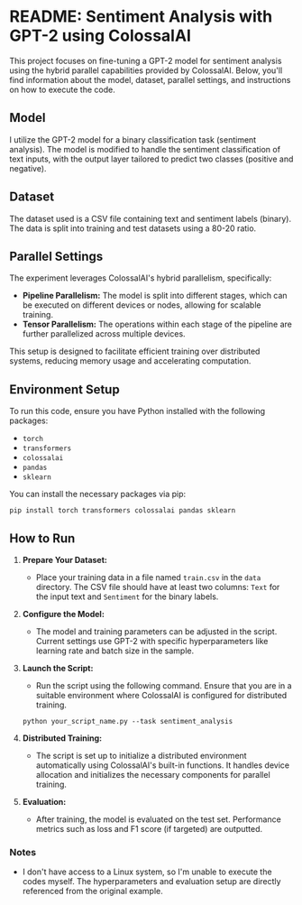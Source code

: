 
# README: Sentiment Analysis with GPT-2 using ColossalAI

This project focuses on fine-tuning a GPT-2 model for sentiment analysis using the hybrid parallel capabilities provided by ColossalAI. Below, you'll find information about the model, dataset, parallel settings, and instructions on how to execute the code.

## Model

I utilize the GPT-2 model for a binary classification task (sentiment analysis). The model is modified to handle the sentiment classification of text inputs, with the output layer tailored to predict two classes (positive and negative).

## Dataset

The dataset used is a CSV file containing text and sentiment labels (binary). The data is split into training and test datasets using a 80-20 ratio.

## Parallel Settings

The experiment leverages ColossalAI's hybrid parallelism, specifically:
- **Pipeline Parallelism:** The model is split into different stages, which can be executed on different devices or nodes, allowing for scalable training.
- **Tensor Parallelism:** The operations within each stage of the pipeline are further parallelized across multiple devices.

This setup is designed to facilitate efficient training over distributed systems, reducing memory usage and accelerating computation.

## Environment Setup

To run this code, ensure you have Python installed with the following packages:
- `torch`
- `transformers`
- `colossalai`
- `pandas`
- `sklearn`

You can install the necessary packages via pip:
```
pip install torch transformers colossalai pandas sklearn
```

## How to Run

1. **Prepare Your Dataset:**
   - Place your training data in a file named `train.csv` in the `data` directory. The CSV file should have at least two columns: `Text` for the input text and `Sentiment` for the binary labels.

2. **Configure the Model:**
   - The model and training parameters can be adjusted in the script. Current settings use GPT-2 with specific hyperparameters like learning rate and batch size in the sample.

3. **Launch the Script:**
   - Run the script using the following command. Ensure that you are in a suitable environment where ColossalAI is configured for distributed training.
   ```
   python your_script_name.py --task sentiment_analysis
   ```

4. **Distributed Training:**
   - The script is set up to initialize a distributed environment automatically using ColossalAI's built-in functions. It handles device allocation and initializes the necessary components for parallel training.

5. **Evaluation:**
   - After training, the model is evaluated on the test set. Performance metrics such as loss and F1 score (if targeted) are outputted.

### Notes

- I don't have access to a Linux system, so I'm unable to execute the codes myself. The hyperparameters and evaluation setup are directly referenced from the original example.
